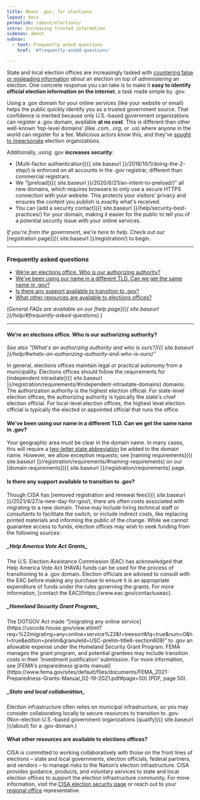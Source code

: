 ```yaml
---
title: About .gov, for elections
layout: docs
permalink: /about/elections/
intro: Increasing trusted information
sidenav: about
subnav:
  - text: Frequently asked questions
    href: '#frequently-asked-questions'

---
```

State and local election offices are increasingly tasked with [countering false or misleading information](https://www.cisa.gov/mdm) _about_ an election on top of _administering_ an election. One concrete response you can take is to make it **easy to identify official election information on the internet**, a task made simple by .gov.  

Using a .gov domain for your online services (like your website or email) helps the public quickly identify you as a trusted government source. That confidence is merited because only U.S.-based government organizations can register a .gov domain, available **at no cost**. This is different than other well-known ‘top-level domains’ (like _.com_, _.org_, or _.us_) where anyone in the world can register for a fee. Malicious actors know this, and they’ve [sought to impersonate](https://www.ic3.gov/Media/Y2020/PSA201002) election organizations.

Additionally, using .gov **increases security**:
* [Multi-factor authentication]({{ site.baseurl }}/2018/10/1/doing-the-2-step/) is enforced on all accounts in the .gov registrar, different than commercial registrars.
* We “[preload]({{ site.baseurl }}/2020/6/21/an-intent-to-preload/)” all new domains, which requires browsers to only use a secure HTTPS connection with your website. This protects your visitors' privacy and ensures the content you publish is exactly what's received.
* You can [add a security contact]({{ site.baseurl }}/help/security-best-practices/) for your domain, making it easier for the public to tell you of a potential security issue with your online services.

_If you're from the government, we're here to help_. Check out our [registration page]({{ site.baseurl }}/registration/) to begin.

- - -
### Frequently asked questions

* [We’re an elections office. Who is our authorizing authority?](#were-an-elections-office-who-is-our-authorizing-authority)
* [We’ve been using our name in a different TLD. Can we get the same name in .gov?](#weve-been-using-our-name-in-a-different-tld-can-we-get-the-same-name-in-gov)
* [Is there any support available to transition to .gov?](#is-there-any-support-available-to-transition-to-gov)
* [What other resources are available to elections offices?](#what-other-resources-are-available-to-elections-offices)

(_General FAQs are available on our [help page]({{ site.baseurl }}/help/#frequently-asked-questions)_.)
- - -

#### We’re an elections office. Who is our authorizing authority?

_See also "[What's an authorizing authority and who is ours?]({{ site.baseurl }}/help/#whats-an-authorizing-authority-and-who-is-ours)"_

In general, elections offices maintain legal or practical autonomy from a municipality. Elections offices should follow the requirements for [independent intrastate]({{ site.baseurl }}/registration/requirements/#independent-intrastate-domains) domains. The authorization authority is the highest election official. For state-level election offices, the authorizing authority is typically the state's chief election official. For local-level election offices, the highest level election official is typically the elected or appointed official that runs the office.

#### We’ve been using our name in a different TLD. Can we get the same name in .gov?

Your geographic area must be clear in the domain name. In many cases, this will require a [two-letter state abbreviation](https://pe.usps.com/text/pub28/28apb.htm) be added to the domain name. However, we allow exception requests; see [naming requirements]({{ site.baseurl }}/registration/requirements/#naming-requirements) on our [domain requirements]({{ site.baseurl }}/registration/requirements) page.

#### Is there any support available to transition to .gov?

Though CISA has [removed registration and renewal fees]({{ site.baseurl }}/2021/4/27/a-new-day-for-gov/), there are often costs associated with migrating to a new domain. These may include hiring technical staff or consultants to facilitate the switch, or  include indirect costs, like replacing printed materials and informing the public of the change. While we cannot guarantee access to funds, election offices may wish to seek funding from the following sources:  

<h5>_Help America Vote Act Grants_</h5>
The U.S. Election Assistance Commission (EAC) has acknowledged that Help America Vote Act (HAVA) funds can be used for the process of transitioning to a .gov domain. Election officials are advised to consult with the EAC before making any purchase to ensure it is an appropriate expenditure of funds under the rules governing the grants. For more information, [contact the EAC](https://www.eac.gov/contactuseac).

<h5>_Homeland Security Grant Program_</h5>
The DOTGOV Act made “[migrating any online service](https://uscode.house.gov/view.xhtml?req=%22migrating+any+online+service%22&f=treesort&fq=true&num=0&hl=true&edition=prelim&granuleId=USC-prelim-title6-section609)” to .gov an allowable expense under the Homeland Security Grant Program. FEMA manages the grant program, and potential grantees may include transition costs in their ‘investment justification’ submission. For more information, see [FEMA's preparedness grants manual](https://www.fema.gov/sites/default/files/documents/FEMA_2021-Preparedness-Grants-Manual_02-19-2021.pdf#page=50) (PDF, page 50).

<h5>_State and local collaboration_</h5>
Election infrastructure often relies on municipal infrastructure, so you may consider collaborating locally to secure resources to transition to .gov. (Non-election U.S.-based government organizations [qualify]({{ site.baseurl }}/about) for a .gov domain.)

#### What other resources are available to elections offices?

CISA is committed to working collaboratively with those on the front lines of elections – state and local governments, election officials, federal partners, and vendors – to manage risks to the Nation’s election infrastructure. CISA provides guidance, products, and voluntary services to state and local election offices to support the election infrastructure community. For more information, visit the [CISA election security page](https://www.cisa.gov/election-security) or reach out to your [regional office](https://www.cisa.gov/cisa-regions) representative.   
